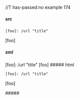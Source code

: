 //T has-passed:no
example 174
##### src
    [foo]: /url "title"

[foo]
##### xml
<?xml version="1.0" encoding="UTF-8"?>
<!DOCTYPE document SYSTEM "CommonMark.dtd">
<document xmlns="http://commonmark.org/xml/1.0">
  <code_block>[foo]: /url &quot;title&quot;
</code_block>
  <paragraph>
    <text>[foo]</text>
  </paragraph>
</document>
##### html
<pre><code>[foo]: /url &quot;title&quot;
</code></pre>
<p>[foo]</p>
#####
